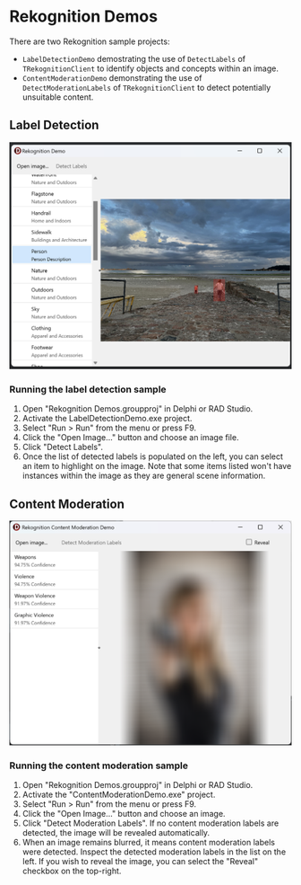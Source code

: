 # Rekognition Demos
There are two Rekognition sample projects:
- `LabelDetectionDemo` demostrating the use of `DetectLabels` of
  `TRekognitionClient` to identify objects and concepts within an image.
- `ContentModerationDemo` demonstrating the use of `DetectModerationLabels` of
  `TRekognitionClient` to detect potentially unsuitable content.

## Label Detection
![Rekognition Demo application detecting labels in an image.](LabelDetection.png)

###  Running the label detection sample
1. Open "Rekognition Demos.groupproj" in Delphi or RAD Studio.
2. Activate the LabelDetectionDemo.exe project.
3. Select "Run \> Run" from the menu or press F9.
4. Click the "Open Image…" button and choose an image file.
5. Click "Detect Labels".
6. Once the list of detected labels is populated on the left, you can select an
   item to highlight on the image. Note that some items listed won't have
   instances within the image as they are general scene information.


## Content Moderation
![Rekognition Demo application detecting unsafe content in an image.](ContentModeration.png)

###  Running the content moderation sample
1. Open "Rekognition Demos.groupproj" in Delphi or RAD Studio.
2. Activate the "ContentModerationDemo.exe" project.
3. Select "Run \> Run" from the menu or press F9.
4. Click the "Open Image…" button and choose an image.
5. Click "Detect Moderation Labels". If no content moderation labels are
   detected, the image will be revealed automatically.
6. When an image remains blurred, it means content moderation labels were
   detected. Inspect the detected moderation labels in the list on the left.
   If you wish to reveal the image, you can select the "Reveal" checkbox on the
   top-right.
